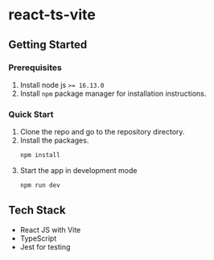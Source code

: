 # react-ts-vite

## Getting Started

### Prerequisites

1. Install node js `>= 16.13.0`
2. Install `npm` package manager for installation instructions.

### Quick Start

1. Clone the repo and go to the repository directory.
2. Install the packages.
   ```sh
   npm install
   ```
3. Start the app in development mode
   ```sh
   npm run dev
   ```

## Tech Stack

- React JS with Vite
- TypeScript
- Jest for testing
